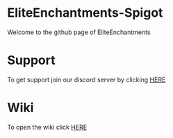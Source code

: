 # EliteEnchantments-Spigot
Welcome to the github page of EliteEnchantments

# Support
To get support join our discord server by clicking [HERE](https://discord.gg/5aFrHbz)

# Wiki
To open the wiki click [HERE](https://github.com/Splodgebox/EliteEnchantments-Spigot/wiki)
